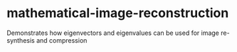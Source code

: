 # mathematical-image-reconstruction
Demonstrates how eigenvectors and eigenvalues can be used for image re-synthesis and compression

